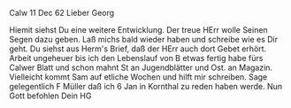  Calw 11 Dec 62
Lieber Georg

Hiemit siehst Du eine weitere Entwicklung. Der treue HErr wolle Seinen Segen dazu geben. Laß michs bald wieder haben und schreibe wie es Dir geht. Du siehst aus Herm's Brief, daß der HErr auch dort Gebet erhört. 
Arbeit ungeheuer bis ich den Lebenslauf von B etwas fertig habe fürs Calwer Blatt und schon mahnt St an Jugendblätter und Ost. an Magazin. Vielleicht kommt Sam auf etliche Wochen und hilft mir schreiben. Sage gelegentlich F Müller daß ich 6 Jan in Kornthal zu reden haben werde. 
Nun Gott befohlen
 Dein HG

